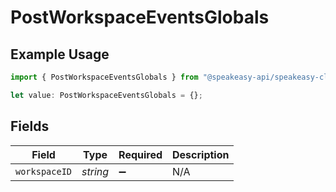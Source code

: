 # PostWorkspaceEventsGlobals

## Example Usage

```typescript
import { PostWorkspaceEventsGlobals } from "@speakeasy-api/speakeasy-client-sdk-typescript/sdk/models/operations";

let value: PostWorkspaceEventsGlobals = {};
```

## Fields

| Field              | Type               | Required           | Description        |
| ------------------ | ------------------ | ------------------ | ------------------ |
| `workspaceID`      | *string*           | :heavy_minus_sign: | N/A                |